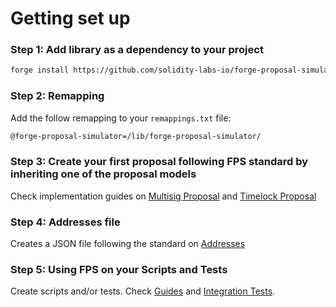 # Getting set up

### Step 1: Add library as a dependency to your project

```sh
forge install https://github.com/solidity-labs-io/forge-proposal-simulator.git
```

### Step 2: Remapping

Add the follow remapping to your `remappings.txt` file:

```txt
@forge-proposal-simulator=/lib/forge-proposal-simulator/
```

### Step 3: Create your first proposal following FPS standard by inheriting one of the proposal models

Check implementation guides on [Multisig
Proposal](../guides/multisig-proposal.md) and [Timelock Proposal](../guides/timelock-proposal.md)

### Step 4: Addresses file

Creates a JSON file following the standard on [Addresses](../overview/architecture/addresses.md)

### Step 5: Using FPS on your Scripts and Tests

Create scripts and/or tests. Check [Guides](../guides/multisig-proposal.md) and [Integration Tests](../testing/integration-tests.md).
